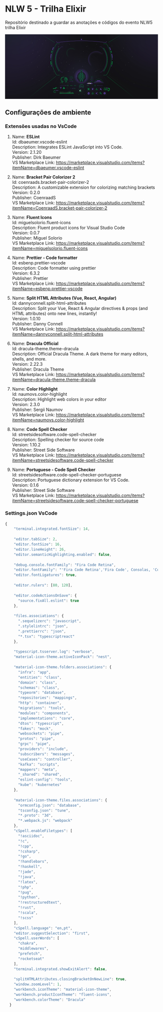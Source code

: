 # NLW 5 - Trilha Elixir  

Repositório destinado a guardar as anotações e códigos do evento NLW5 trilha Elixir

![ELIXIR](/readme-folder/root/1-NLW05-2560x1080.jpg)

## Configurações de ambiente

### Extensões usadas no VsCode  

1. Name: **ESLint**   
  Id: dbaeumer.vscode-eslint  
  Description: Integrates ESLint JavaScript into VS Code.  
  Version: 2.1.20  
  Publisher: Dirk Baeumer  
  VS Marketplace Link: https://marketplace.visualstudio.com/items?itemName=dbaeumer.vscode-eslint    

2. Name: **Bracket Pair Colorizer 2**  
  Id: coenraads.bracket-pair-colorizer-2  
  Description: A customizable extension for colorizing matching brackets  
  Version: 0.2.0  
  Publisher: CoenraadS  
  VS Marketplace Link: https://marketplace.visualstudio.com/items?itemName=CoenraadS.bracket-pair-colorizer-2  

3. Name: **Fluent Icons**  
  Id: miguelsolorio.fluent-icons  
  Description: Fluent product icons for Visual Studio Code  
  Version: 0.0.7  
  Publisher: Miguel Solorio  
  VS Marketplace Link: https://marketplace.visualstudio.com/items?itemName=miguelsolorio.fluent-icons  

4. Name: **Prettier - Code formatter**   
  Id: esbenp.prettier-vscode  
  Description: Code formatter using prettier  
  Version: 6.3.2  
  Publisher: Prettier  
  VS Marketplace Link: https://marketplace.visualstudio.com/items?itemName=esbenp.prettier-vscode  

5. Name: **Split HTML Attributes (Vue, React, Angular)**   
  Id: dannyconnell.split-html-attributes  
  Description: Split your Vue, React & Angular directives & props (and HTML attributes) onto new lines, instantly!  
  Version: 1.0.10  
  Publisher: Danny Connell  
  VS Marketplace Link: https://marketplace.visualstudio.com/items?itemName=dannyconnell.split-html-attributes  

6. Name: **Dracula Official**  
  Id: dracula-theme.theme-dracula  
  Description: Official Dracula Theme. A dark theme for many editors, shells, and more.  
  Version: 2.22.3  
  Publisher: Dracula Theme  
  VS Marketplace Link: https://marketplace.visualstudio.com/items?itemName=dracula-theme.theme-dracula  

7. Name: **Color Highlight**  
  Id: naumovs.color-highlight  
  Description: Highlight web colors in your editor  
  Version: 2.3.0  
  Publisher: Sergii Naumov  
  VS Marketplace Link: https://marketplace.visualstudio.com/items?itemName=naumovs.color-highlight  

8. Name: **Code Spell Checker**  
  Id: streetsidesoftware.code-spell-checker  
  Description: Spelling checker for source code  
  Version: 1.10.2  
  Publisher: Street Side Software  
  VS Marketplace Link: https://marketplace.visualstudio.com/items?itemName=streetsidesoftware.code-spell-checker  

9. Name: **Portuguese - Code Spell Checker**  
  Id: streetsidesoftware.code-spell-checker-portuguese  
  Description: Portuguese dictionary extension for VS Code.  
  Version: 0.1.6  
  Publisher: Street Side Software  
  VS Marketplace Link: https://marketplace.visualstudio.com/items?itemName=streetsidesoftware.code-spell-checker-portuguese  

### Settings.json VsCode

```js
{
    "terminal.integrated.fontSize": 14,
  
    "editor.tabSize": 2,
    "editor.fontSize": 16,
    "editor.lineHeight": 26,
    "editor.semanticHighlighting.enabled": false,
  
    "debug.console.fontFamily": "Fira Code Retina",
    "editor.fontFamily": "'Fira Code Retina','Fira Code', Consolas, 'Courier New', monospace",
    "editor.fontLigatures": true,

    "editor.rulers": [80, 120],
  
    "editor.codeActionsOnSave": {
      "source.fixAll.eslint": true
    },
  
    "files.associations": {
      ".sequelizerc": "javascript",
      ".stylelintrc": "json",
      ".prettierrc": "json",
      "*.tsx": "typescriptreact"
    },
  
    "typescript.tsserver.log": "verbose",
    "material-icon-theme.activeIconPack": "nest",
  
    "material-icon-theme.folders.associations": {
      "infra": "app",
      "entities": "class",
      "domain": "class",
      "schemas": "class",
      "typeorm": "database",
      "repositories": "mappings",
      "http": "container",
      "migrations": "tools",
      "modules": "components",
      "implementations": "core",
      "dtos": "typescript",
      "fakes": "mock",
      "websockets": "pipe",
      "protos": "pipe",
      "grpc": "pipe",
      "providers": "include",
      "subscribers": "messages",
      "useCases": "controller",
      "kafka": "scripts",
      "mappers": "meta",
      "_shared": "shared",
      "eslint-config": "tools",
      "kube": "kubernetes"
    },
  
    "material-icon-theme.files.associations": {
      "ormconfig.json": "database",
      "tsconfig.json": "tune",
      "*.proto": "3d",
      "*.webpack.js": "webpack"
    },
    "cSpell.enableFiletypes": [
      "!asciidoc",
      "!c",
      "!cpp",
      "!csharp",
      "!go",
      "!handlebars",
      "!haskell",
      "!jade",
      "!java",
      "!latex",
      "!php",
      "!pug",
      "!python",
      "!restructuredtext",
      "!rust",
      "!scala",
      "!scss"
    ],
    "cSpell.language": "en,pt",
    "editor.suggestSelection": "first",
    "cSpell.userWords": [
      "chakra",
      "middlewares",
      "prefetch",
      "rocketseat"
    ],
    "terminal.integrated.showExitAlert": false,
  
    "splitHTMLAttributes.closingBracketOnNewLine": true,
    "window.zoomLevel": 1,
    "workbench.iconTheme": "material-icon-theme",
    "workbench.productIconTheme": "fluent-icons",
    "workbench.colorTheme": "Dracula"
  }
  
```